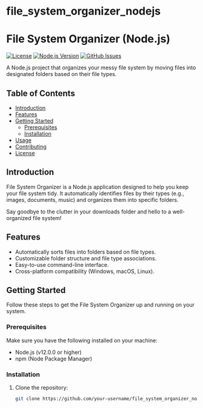# file_system_organizer_nodejs

# File System Organizer (Node.js)

[![License](https://img.shields.io/badge/license-MIT-blue.svg)](https://github.com/your-username/file_system_organizer_nodejs/blob/main/LICENSE)
[![Node.js Version](https://img.shields.io/badge/node-%3E%3D%2012.0.0-brightgreen.svg)](https://nodejs.org/)
[![GitHub Issues](https://img.shields.io/github/issues/your-username/file_system_organizer_nodejs.svg)](https://github.com/your-username/file_system_organizer_nodejs/issues)

A Node.js project that organizes your messy file system by moving files into designated folders based on their file types.

## Table of Contents

- [Introduction](#introduction)
- [Features](#features)
- [Getting Started](#getting-started)
  - [Prerequisites](#prerequisites)
  - [Installation](#installation)
- [Usage](#usage)
- [Contributing](#contributing)
- [License](#license)

## Introduction

File System Organizer is a Node.js application designed to help you keep your file system tidy. It automatically identifies files by their types (e.g., images, documents, music) and organizes them into specific folders.

Say goodbye to the clutter in your downloads folder and hello to a well-organized file system!

## Features

- Automatically sorts files into folders based on file types.
- Customizable folder structure and file type associations.
- Easy-to-use command-line interface.
- Cross-platform compatibility (Windows, macOS, Linux).

## Getting Started

Follow these steps to get the File System Organizer up and running on your system.

### Prerequisites

Make sure you have the following installed on your machine:

- Node.js (v12.0.0 or higher)
- npm (Node Package Manager)

### Installation

1. Clone the repository:

   ```bash
   git clone https://github.com/your-username/file_system_organizer_nodejs.git
